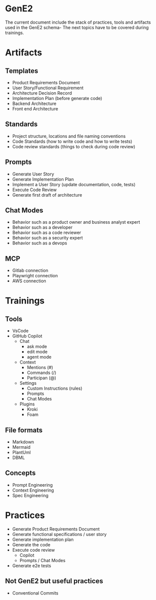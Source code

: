 # GenE2
The current document include the stack of practices, tools and artifacts used in the GenE2 schema- The next topics have to be covered during trainings.

# Artifacts

## Templates
- Product Requirements Document
- User Story/Functional Requirement
- Architecture Decision Record
- Implementation Plan (before generate code)
- Backend Architecture
- Front end Architecture

## Standards
- Project structure, locations and file naming conventions
- Code Standards (how to write code and how to write tests)
- Code review standards (things to check during code review)

## Prompts
- Generate User Story
- Generate Implementation Plan
- Implement a User Story (update documentation, code, tests) 
- Execute Code Review
- Generate first draft of architecture

## Chat Modes
- Behavior such as a product owner and business analyst expert
- Behavior such as a developer
- Behavior such as a code reviewer
- Behavior such as a security expert
- Behavior such as a devops

## MCP 
- Gitlab connection
- Playwright connection
- AWS connection


# Trainings

## Tools
- VsCode
- GitHub Copilot
    - Chat
        - ask mode
        - edit mode
        - agent mode
    - Context   
        - Mentions (#)
        - Commands (/)
        - Participan (@)
    - Settings
        - Custom Instructions (rules)
        - Prompts 
        - Chat Modes
    - Plugins
        - Kroki
        - Foam

## File formats
- Markdown
- Mermaid 
- PlantUml
- DBML

## Concepts
- Prompt Engineering
- Context Engineering
- Spec Engineering

# Practices
- Generate Product Requirements Document
- Generate functional specifications / user story
- Generate implementation plan
- Generate the code
- Execute code review
    - Copilot
    - Prompts / Chat Modes
- Generate e2e tests

## Not GenE2 but useful practices
- Conventional Commits